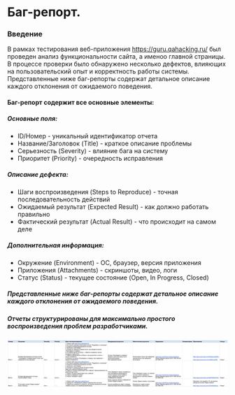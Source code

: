# Баг-репорт. 
### Введение
В рамках тестирования веб-приложения https://guru.qahacking.ru/ был проведен анализ функциональности сайта, а именоо главной страницы.
В процессе проверки было обнаружено несколько дефектов, влияющих на пользовательский опыт и корректность работы системы. Представленные ниже баг-репорты содержат детальное описание каждого отклонения от ожидаемого поведения.

#### Баг-репорт содержит все основные элементы:
##### Основные поля:
* ID/Номер - уникальный идентификатор отчета
* Название/Заголовок (Title) - краткое описание проблемы
* Серьезность (Severity) - влияние бага на систему 
* Приоритет (Priority) - очередность исправления 
##### Описание дефекта: 
* Шаги воспроизведения (Steps to Reproduce) - точная последовательность действий 
* Ожидаемый результат (Expected Result) - как должно работать правильно
* Фактический результат (Actual Result) - что происходит на самом деле
##### Дополнительная информация:
* Окружение (Environment) - ОС, браузер, версия приложения
* Приложения (Attachments) - скриншоты, видео, логи
* Статус (Status) - текущее состояние (Open, In Progress, Closed)

##### Представленные ниже баг-репорты содержат детальное описание каждого отклонения от ожидаемого поведения.
##### Отчеты структурированы для максимально простого воспроизведения проблем разработчиками. 

<img src="B-1.png">